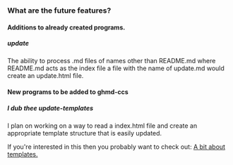 
### What are the future features?

#### Additions to already created programs.

##### update

The ability to process .md files of names other than README.md where README.md acts as the index file a file with the name of update.md would create an update.html file.

#### New programs to be added to ghmd-ccs

##### I dub thee update-templates

I plan on working on a way to read a index.html file and create an appropriate template structure that is easily updated.

If you're interested in this then you probably want to check out: [A bit about templates.](../usage/templates.md)

